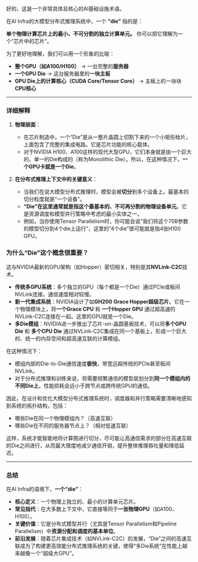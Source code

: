 好的，这是一个非常具体且核心的AI基础设施术语。

在AI Infra的大模型分布式推理系统中，一个 **“die”** 指的是：

**单个物理计算芯片上的最小、不可分割的独立计算单元。** 你可以把它理解为一个“芯片中的芯片”。

为了更好地理解，我们可以用一个形象的比喻：

*   **整个GPU（如A100/H100）** -> 一台完整的**服务器**
*   **一个GPU Die** -> 这台服务器里的**一块主板**
*   **GPU Die上的计算核心（CUDA Core/Tensor Core）** -> 主板上的一块块**CPU核心**

---

### 详细解释

1.  **物理层面**：
    *   在芯片制造中，一个“Die”是从一整片晶圆上切割下来的一个小矩形硅片，上面包含了完整的集成电路。它是芯片功能的核心载体。
    *   对于NVIDIA H100、A100这样的现代大型GPU，它们本身就是由一个巨大的、单一的Die构成的（称为Monolithic Die）。所以，在这种情况下，**一个GPU卡就是一个Die**。

2.  **在分布式推理上下文中的关键意义**：
    *   当我们在说大模型分布式推理时，模型会被**切分**到多个设备上。最基本的切分粒度就是“一个设备”。
    *   **“Die”在这里通常就是指这个最基本的、不可再分割的物理设备单元**。它是资源调度和模型并行策略中考虑的最小实体之一。
    *   例如，当你使用Tensor Parallelism时，你可能会说“我们将这个70B参数的模型切分到4个die上运行”，这里的“4个die”很可能就是指4张H100 GPU。

### 为什么“Die”这个概念很重要？

这与NVIDIA最新的GPU架构（如Hopper）密切相关，特别是其**NVLink-C2C**技术。

*   **传统多GPU系统**：多个独立的GPU（每个都是一个Die）通过PCIe或板间NVLink连接。通信速度相对较慢。
*   **新一代集成系统**：NVIDIA设计了如**GH200 Grace Hopper超级芯片**。它在一个物理模块上，将**一个Grace CPU** 和 **一个Hopper GPU** 通过超高速的NVLink-C2C连接在一起。这里的GPU就是一个Die。
*   **多Die模组**：NVIDIA进一步推出了芯片-on-晶圆基板技术，可以将**多个GPU Die** 和 **多个CPU Die** 通过NVLink-C2C集成在同一个基板上，形成一个巨大的、统一的内存空间和超高速互联的计算模组。

在这种情况下：
*   模组内部的Die-to-Die通信速度**极快**，带宽远超传统的PCIe甚至板间NVLink。
*   对于分布式推理和训练来说，将需要频繁通信的模型层划分到**同一个模组内的不同Die上**，性能损耗会远小于跨节点或跨传统GPU的通信。

因此，在设计和优化大模型分布式推理系统时，调度器和并行策略需要清晰地感知到系统的拓扑结构，包括：
*   哪些Die在同一个物理模组内？（高速互联）
*   哪些Die在不同的服务器节点上？（相对低速互联）

这样，系统才能智能地将计算图进行切分，尽可能让高通信需求的部分在高速互联的Die之间进行，从而最大限度地减少通信开销，提升整体推理吞吐量和降低延迟。

---

### 总结

在AI Infra的语境下，**一个“die”**：

*   **核心定义**：一个物理上独立的、最小的计算单元芯片。
*   **常见指代**：在大多数上下文中，它直接等同于**一张物理GPU**（如A100、H100）。
*   **关键价值**：它是分布式模型并行（尤其是Tensor Parallelism和Pipeline Parallelism）中**资源分配和调度的基本单位**。
*   **前沿发展**：随着芯片集成技术（如NVLink-C2C）的发展，“Die”之间的高速互联成为了构建更高效能分布式推理系统的关键，使得“多Die系统”在性能上越来越像一个“超级大GPU”。
